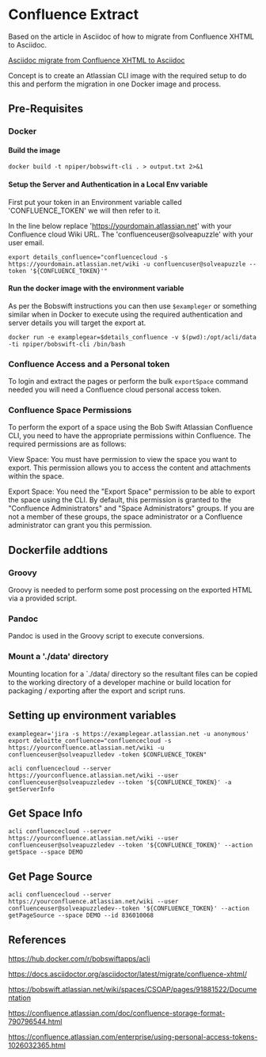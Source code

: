 # Confluence Extract

Based on the article in Asciidoc of how to migrate from Confluence XHTML to Asciidoc.

[Asciidoc migrate from Confluence XHTML to Asciidoc](https://docs.asciidoctor.org/asciidoctor/latest/migrate/confluence-xhtml/)

Concept is to create an Atlassian CLI image with the required setup to do this and perform the migration in one Docker image and process.

## Pre-Requisites

### Docker

#### Build the image

```
docker build -t npiper/bobswift-cli . > output.txt 2>&1
```

#### Setup the Server and Authentication in a Local Env variable

First put your token in an Environment variable called 'CONFLUENCE_TOKEN' we will then refer to it.

In the line below replace 'https://yourdomain.atlassian.net' with your Confluence cloud Wiki URL. The 'confluenceuser@solveapuzzle' with your user email.

```
export details_confluence="confluencecloud -s https://yourdomain.atlassian.net/wiki -u confluencuser@solveapuzzle --token '${CONFLUENCE_TOKEN}'"

```

#### Run the docker image with the environment variable

As per the Bobswift instructions you can then use `$exampleger` or something similar when in Docker to execute using the required authentication and server details you will target the export at.

```
docker run -e examplegear=$details_confluence -v $(pwd):/opt/acli/data -ti npiper/bobswift-cli /bin/bash
```


### Confluence Access and a Personal token

To login and extract the pages or perform the bulk `exportSpace` command needed you will need a Confluence cloud personal access token.


### Confluence Space Permissions

To perform the export of a space using the Bob Swift Atlassian Confluence CLI, you need to have the appropriate permissions within Confluence. The required permissions are as follows:

View Space: You must have permission to view the space you want to export. This permission allows you to access the content and attachments within the space.

Export Space: You need the "Export Space" permission to be able to export the space using the CLI. By default, this permission is granted to the "Confluence Administrators" and "Space Administrators" groups. If you are not a member of these groups, the space administrator or a Confluence administrator can grant you this permission.


## Dockerfile addtions

### Groovy

Groovy is needed to perform some post processing on the exported HTML via a provided script.

### Pandoc

Pandoc is used in the Groovy script to execute conversions.

### Mount a './data' directory

Mounting location for a `./data/ directory so the resultant files can be copied to the working directory of a developer machine or build location for packaging / exporting after the export and script runs.


## Setting up environment variables

```
examplegear='jira -s https://examplegear.atlassian.net -u anonymous'
export deloitte_confluence="confluencecloud -s https://yourconfluence.atlassian.net/wiki -u confluenceuser@solveapuzlledev -token $CONFLUENCE_TOKEN"
```

```
acli confluencecloud --server https://yourconfluence.atlassian.net/wiki --user confluenceuser@solveapuzzledev --token '${CONFLUENCE_TOKEN}' -a getServerInfo
```

## Get Space Info

```
acli confluencecloud --server https://yourconfluence.atlassian.net/wiki --user confluenceuser@solveapuzzledev --token '${CONFLUENCE_TOKEN}' --action getSpace --space DEMO
```

## Get Page Source

```
acli confluencecloud --server https://yourconfluence.atlassian.net/wiki --user confluenceuser@solveapuzzledev--token '${CONFLUENCE_TOKEN}' --action getPageSource --space DEMO --id 836010068
```



## References

https://hub.docker.com/r/bobswiftapps/acli

https://docs.asciidoctor.org/asciidoctor/latest/migrate/confluence-xhtml/

https://bobswift.atlassian.net/wiki/spaces/CSOAP/pages/91881522/Documentation

https://confluence.atlassian.com/doc/confluence-storage-format-790796544.html

https://confluence.atlassian.com/enterprise/using-personal-access-tokens-1026032365.html
